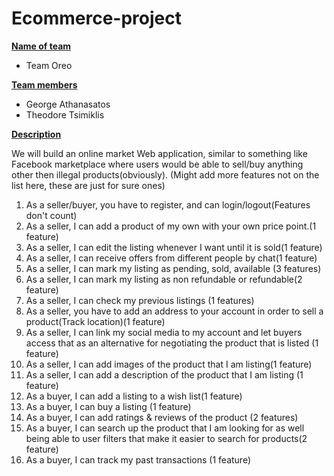 # Ecommerce-project



**<u>Name of team</u>**

-  Team Oreo

<u>**Team members**</u>

- George Athanasatos
- Theodore Tsimiklis

<u>**Description**</u>

We will build an online market Web application, similar to something like Facebook marketplace where users would be able to sell/buy anything other then illegal products(obviously). (Might add more features not on the list here, these are just for sure ones)

1. As a seller/buyer, you have to register, and can login/logout(Features don't count)
2. As a seller, I can add a product of my own with your own price point.(1 feature)
3. As a seller, I can edit the listing whenever I want until it is sold(1 feature)
4. As a seller, I can receive offers from different people by chat(1 feature)
5. As a seller, I can mark my listing as pending, sold, available (3 features)
6. As a seller, I can mark my listing as non refundable or refundable(2 feature)
7. As a seller, I can check my previous listings (1 features)
8. As a seller, you have to add an address to your account in order to sell a product(Track location)(1 feature)
9. As a seller, I can link my social media to my account and let buyers access that as an alternative for negotiating the product that is listed (1 feature)
10. As a seller, I can add images of the product that I am listing(1 feature)
11. As a seller, I can add a description of the product that I am listing (1 feature)
12. As a buyer, I can add a listing to a wish list(1 feature)
13. As a buyer, I can buy a listing (1 feature)
14. As a buyer, I can add ratings & reviews of the product (2 features)
15. As a buyer, I can search up the product that I am looking for as well being able to user filters that make it easier to search for products(2 feature)
16. As a buyer, I can track my past transactions (1 feature)